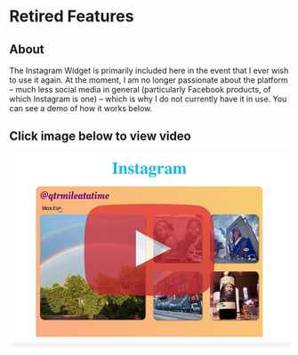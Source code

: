 # Retired Features

## About

The Instagram Widget is primarily included here in the event that I ever wish to use it again. At the moment, I am no longer passionate about the platform – much less social media in general (particularly Facebook products, of which Instagram is one) – which is why I do not currently have it in use. You can see a demo of how it works below.

## Click image below to view video

[![Instagram Widget demo video](./not_used_README_images/instaWidgetVideo.png)](https://youtu.be/xc8mKnVQu6E)